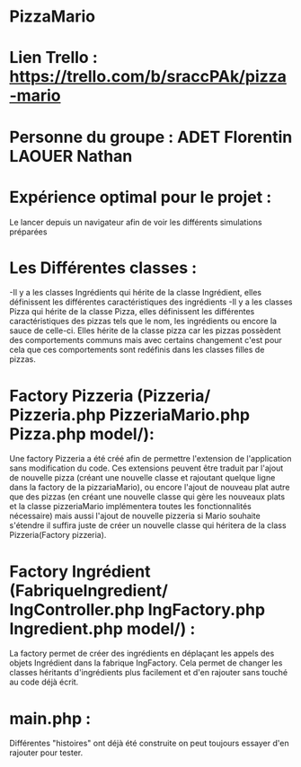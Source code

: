 # PizzaMario

# Lien Trello : https://trello.com/b/sraccPAk/pizza-mario

# Personne du groupe : ADET Florentin LAOUER Nathan

# Expérience optimal pour le projet :

Le lancer depuis un navigateur afin de voir les différents simulations préparées

# Les Différentes classes :
-Il y a les classes Ingrédients qui hérite de la classe Ingrédient, elles définissent les différentes caractéristiques des ingrédients
-Il y a les classes Pizza qui hérite de la classe Pizza, elles définissent les différentes caractéristiques des pizzas tels que le nom, les ingrédients ou encore la sauce de celle-ci. Elles hérite de la classe pizza car les pizzas possèdent des comportements communs mais avec certains changement c'est pour cela que ces comportements sont redéfinis dans les classes filles de pizzas.


# Factory Pizzeria (Pizzeria/ Pizzeria.php PizzeriaMario.php Pizza.php model/): 

Une factory Pizzeria a été créé afin de permettre l'extension de l'application sans modification du code. 
Ces extensions peuvent être traduit par l'ajout de nouvelle pizza (créant une nouvelle classe et rajoutant quelque ligne dans la factory de la pizzariaMario), ou encore l'ajout de nouveau plat autre que des pizzas (en créant une nouvelle classe qui gère les nouveaux plats et la classe pizzeriaMario implémentera toutes les fonctionnalités nécessaire) mais aussi l'ajout de nouvelle pizzeria si Mario souhaite s'étendre il suffira juste de créer un nouvelle classe qui héritera de la class Pizzeria(Factory pizzeria).

# Factory Ingrédient (FabriqueIngredient/ IngController.php IngFactory.php Ingredient.php model/) :

La factory permet de créer des ingrédients en déplaçant les appels des objets Ingrédient dans la fabrique IngFactory. Cela permet de changer les classes héritants d'ingrédients plus facilement et d'en rajouter sans touché au code déjà écrit.

# main.php : 

Différentes "histoires" ont déjà été construite on peut toujours essayer d'en rajouter pour tester. 
